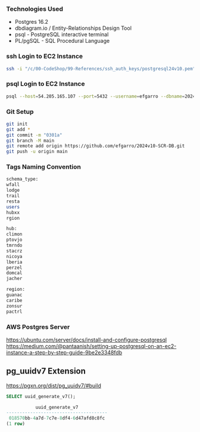 ### Technologies Used

- Postgres 16.2
- dbdiagram.io / Entity-Relationships Design Tool
- psql - PostgreSQL interactive terminal
- PL/pgSQL - SQL Procedural Language

### ssh Login to EC2 Instance

```sh
ssh -i "/c/00-CodeShop/99-References/ssh_auth_keys/postgresql24v10.pem" ubuntu@ec2-54-205-165-107.compute-1.amazonaws.com
```
### psql Login to EC2 Instance 

```sh
psql --host=54.205.165.107 --port=5432 --username=efgarro --dbname=2024v10-scr-db [password: Due***ga]
```


### Git Setup

```sh
git init
git add *
git commit -m "0301a"
git branch -M main
git remote add origin https://github.com/efgarro/2024v10-SCR-DB.git
git push -u origin main
```

### Tags Naming Convention

```sh
schema_type:
wfall
lodge
trail
resta
users
hubxx
rgion

hub:
climon
ptovjo
tmrndo
stacrz
nicoya
lberia
perzel
domcal
jacher

region:
guanac
caribe
zonsur
pactrl
```

### AWS Postgres Server

https://ubuntu.com/server/docs/install-and-configure-postgresql
https://medium.com/@pantaanish/setting-up-postgresql-on-an-ec2-instance-a-step-by-step-guide-9be2e3348fdb


## pg_uuidv7 Extension

https://pgxn.org/dist/pg_uuidv7/#build

```sql
SELECT uuid_generate_v7();

           uuid_generate_v7           
--------------------------------------
 018570bb-4a7d-7c7e-8df4-6d47afd8c8fc
(1 row)
```